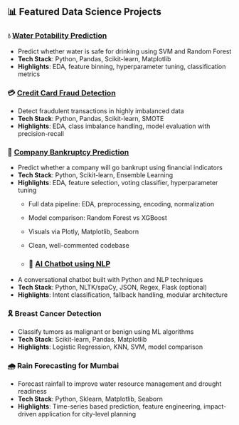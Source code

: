## 📊 Featured Data Science Projects

### 💧 [Water Potability Prediction](https://github.com/MudasirRafiq/water-potability-prediction)
- Predict whether water is safe for drinking using SVM and Random Forest
- **Tech Stack**: Python, Pandas, Scikit-learn, Matplotlib
- **Highlights**: EDA, feature binning, hyperparameter tuning, classification metrics

### 💳 [Credit Card Fraud Detection](https://github.com/MudasirRafiq/credit-card-fraud-detection)
- Detect fraudulent transactions in highly imbalanced data
- **Tech Stack**: Python, Pandas, Scikit-learn, SMOTE
- **Highlights**: EDA, class imbalance handling, model evaluation with precision-recall

### 🏦 [Company Bankruptcy Prediction](https://github.com/MudasirRafiq/company-bankruptcy-prediction)
- Predict whether a company will go bankrupt using financial indicators
- **Tech Stack**: Python, Scikit-learn, Ensemble Learning
- **Highlights**: EDA, feature selection, voting classifier, hyperparameter tuning
  - Full data pipeline: EDA, preprocessing, encoding, normalization
  - Model comparison: Random Forest vs XGBoost
  - Visuals via Plotly, Matplotlib, Seaborn
  - Clean, well-commented codebase
 
  - ### 🤖 [AI Chatbot using NLP](https://github.com/MudasirRafiq/chatbot)
- A conversational chatbot built with Python and NLP techniques
- **Tech Stack**: Python, NLTK/spaCy, JSON, Regex, Flask (optional)
- **Highlights**: Intent classification, fallback handling, modular architecture


### 🎗️ Breast Cancer Detection
- Classify tumors as malignant or benign using ML algorithms
- **Tech Stack**: Scikit-learn, Pandas, Matplotlib
- **Highlights**: Logistic Regression, KNN, SVM, model comparison

### 🌧️ Rain Forecasting for Mumbai
- Forecast rainfall to improve water resource management and drought readiness
- **Tech Stack**: Python, Sklearn, Matplotlib, Seaborn
- **Highlights**: Time-series based prediction, feature engineering, impact-driven application for city-level planning

